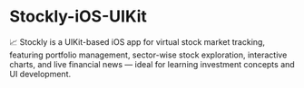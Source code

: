 # Stockly-iOS-UIKit
📈 Stockly is a UIKit-based iOS app for virtual stock market tracking, featuring portfolio management, sector-wise stock exploration, interactive charts, and live financial news — ideal for learning investment concepts and UI development.
